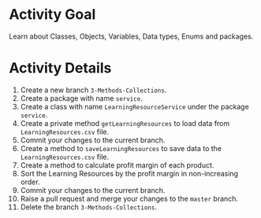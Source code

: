 # Activity Goal

Learn about Classes, Objects, Variables, Data types, Enums and packages.

# Activity Details
1. Create a new branch `3-Methods-Collections`.
1. Create a package with name `service`.
2. Create a class with name `LearningResourceService` under the package `service`.
3. Create a private method `getLearningResources` to load data from `LearningResources.csv` file.
4. Commit your changes to the current branch.
5. Create a method to `saveLearningResources` to save data to the `LearningResources.csv` file.
6. Create a method to calculate profit margin of each product.
7. Sort the Learning Resources by the profit margin in non-increasing order.
8. Commit your changes to the current branch.
9. Raise a pull request and merge your changes to the `master` branch.
10. Delete the branch `3-Methods-Collections`.